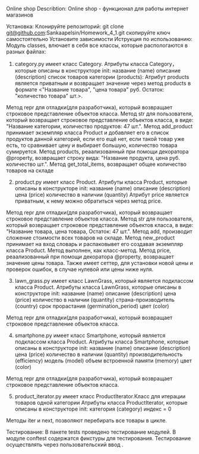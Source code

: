 Online shop Describtion: Online shop - функционал для работы интернет магазинов

Установка: Клонируйте репозиторий: git clone git@github.com:Sankaapelsin/Homework_4_1.git скопируйте ключ самостоятельно Установите зависимости Иструкция по использованию: Модуль classes, влючает в себя все классы, которые распологаются в разных файлах:

1. category.py имеет класс Category. Атрибуты класса Category，которые описаны в конструкторе init:
название (name)
описание (description)
список товаров категории (products): 
Атрибут products является приватным и возвращает значение через метод products в формате <"Название товара", "цена товара" руб. Остаток: "количество товара" шт.>.


Метод repr для отладки(для разработчика), который возвращает строковое представление объектов класса. 
Метод str для пользователя, который возвращает строковое представление объектов класса, в виде: "Название категории, количество продуктов: 47 шт.".
Метод add_product принимает экземпляр класса Product и добавляет его в список продуктов данной категорий, если его ещё нет, если такой товар уже есть, то сравнивает цену и выбирает большую, количество товара сумируется.
Метод products, реаализованный при помощи декоратора @property, возвращает строку вида: "Название продукта, цена руб. количество шт.".
Метод get_total_items, возвращает общее количество товаров на складе

2. product.py имеет класс Product. Атрибуты класса Product, которые описаны в конструкторе init:
название (name)
описание (description)
цена (price)
количество в наличии (quantity)
Атрибут price является приватным, к нему можно обратиться через метод price.

Метод repr для отладки(для разработчика), который возвращает строковое представление объектов класса.
Метод str для пользователя, который возвращает строковое представление объектов класса, в виде: "Название товара, цена товара, Остаток: 47 шт.".
Метод add, производит сложение стоимости всех товаров на складе.
Метод new_product принимает на вход словарь и распаковывет его создавая экземпляр класса Product.
Метод выполнен, как класс-метод. Метод price, реаализованный при помощи декоратора @property, возвращает значение цены товара. Также имеет сеттер, для установки новой цены и проверок ошибок, в случае нулевой или цены ниже нуля.

3. lawn_grass.py имеет класс LawnGrass, который является подклассом класса Product. Атрибуты класса LawnGrass, которые описаны в конструкторе init:
название (name)
описание (description)
цена (price)
количество в наличии (quantity)
страна-производитель (country)
срок прорастания (germination_period)
цвет (color)

Метод repr для отладки(для разработчика), который возвращает строковое представление объектов класса.

4. smartphone.py имеет класс Smartphone, который является подклассом класса Product. Атрибуты класса Smartphone, которые описаны в конструкторе init:
название (name)
описание (description)
цена (price)
количество в наличии (quantity)
производительность (efficiency)
модель (model)
объем встроенной памяти (memory)
цвет (color)

Метод repr для отладки(для разработчика), который возвращает строковое представление объектов класса.

5. product_iterator.py имеет класс ProductIterator.Класс для итерации товаров одной категории Атрибуты класса ProductIterator, которые описаны в конструкторе init:
категория (category)
индекс = 0

Методы iter и next, позволяют перебирать все товары в цикле.



Тестирование: В пакете tests проведено тестирование модулей. В модуле conftest содержатся фикстуры для тестирования. Тестирование осуществлять через пользовательский ввод .